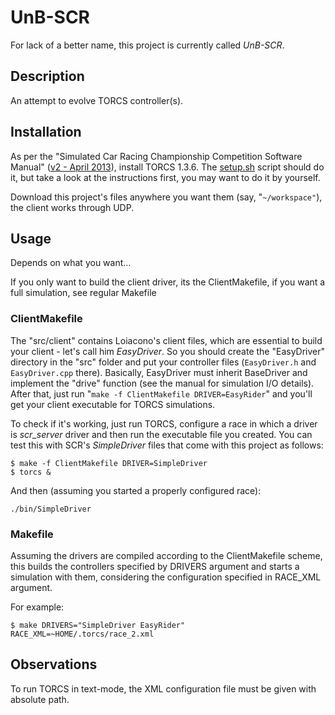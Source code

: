 UnB-SCR
=======
For lack of a better name, this project is currently called _UnB-SCR_.

Description
-----------

An attempt to evolve TORCS controller(s).

Installation
------------

As per the "Simulated Car Racing Championship Competition Software Manual" 
([v2 - April 2013](http://arxiv.org/pdf/1304.1672v2)), install TORCS 1.3.6. The
[setup.sh](setup.sh) script should do it, but take a look at the 
instructions first, you may want to do it by yourself.

Download this project's files anywhere you want them (say, "```~/workspace"```), 
the client works through UDP.

Usage
-----

Depends on what you want...

If you only want to build the client driver, its the ClientMakefile, if you want
a full simulation, see regular Makefile

### ClientMakefile

The "src/client" contains Loiacono's client files, which are essential to build 
your client - let's call him _EasyDriver_. So you should create the "EasyDriver"
directory in the "src" folder and put your controller files (```EasyDriver.h``` and 
```EasyDriver.cpp``` there). Basically, EasyDriver must inherit BaseDriver and 
implement the "drive" function (see the manual for simulation I/O details). After
that, just run "```make -f ClientMakefile DRIVER=EasyRider```" and you'll get your client 
executable for TORCS simulations.

To check if it's working, just run TORCS, configure a race in which a driver is
_scr_server_ driver and then run the executable file you created. You can test 
this with SCR's _SimpleDriver_ files that come with this project as follows:

    $ make -f ClientMakefile DRIVER=SimpleDriver
    $ torcs &

And then (assuming you started a properly configured race):

    ./bin/SimpleDriver

### Makefile

Assuming the drivers are compiled according to the ClientMakefile scheme, this 
builds the controllers specified by DRIVERS argument and starts a simulation
with them, considering the configuration specified in RACE_XML argument. 

For example:

    $ make DRIVERS="SimpleDriver EasyRider" RACE_XML=~HOME/.torcs/race_2.xml

Observations
------------

To run TORCS in text-mode, the XML configuration file must be given with absolute path.

